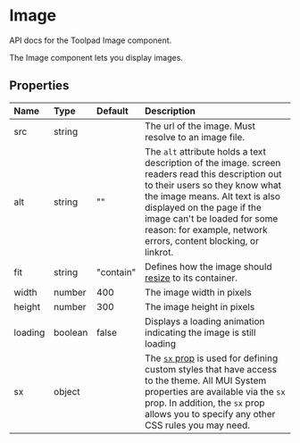 <!-- This file has been auto-generated using `pnpm docs:build:api`. -->

# Image

<p class="description">API docs for the Toolpad Image component.</p>

The Image component lets you display images.

## Properties

| Name                                   | Type                                   | Default                                     | Description                                                                                                                                                                                                                                                                                           |
| :------------------------------------- | :------------------------------------- | :------------------------------------------ | :---------------------------------------------------------------------------------------------------------------------------------------------------------------------------------------------------------------------------------------------------------------------------------------------------- |
| <span class="prop-name">src</span>     | <span class="prop-type">string</span>  |                                             | The url of the image. Must resolve to an image file.                                                                                                                                                                                                                                                  |
| <span class="prop-name">alt</span>     | <span class="prop-type">string</span>  | <span class="prop-default">""</span>        | The `alt` attribute holds a text description of the image. screen readers read this description out to their users so they know what the image means. Alt text is also displayed on the page if the image can't be loaded for some reason: for example, network errors, content blocking, or linkrot. |
| <span class="prop-name">fit</span>     | <span class="prop-type">string</span>  | <span class="prop-default">"contain"</span> | Defines how the image should [resize](https://developer.mozilla.org/en-US/docs/Web/CSS/object-fit) to its container.                                                                                                                                                                                  |
| <span class="prop-name">width</span>   | <span class="prop-type">number</span>  | <span class="prop-default">400</span>       | The image width in pixels                                                                                                                                                                                                                                                                             |
| <span class="prop-name">height</span>  | <span class="prop-type">number</span>  | <span class="prop-default">300</span>       | The image height in pixels                                                                                                                                                                                                                                                                            |
| <span class="prop-name">loading</span> | <span class="prop-type">boolean</span> | <span class="prop-default">false</span>     | Displays a loading animation indicating the image is still loading                                                                                                                                                                                                                                    |
| <span class="prop-name">sx</span>      | <span class="prop-type">object</span>  |                                             | The [`sx` prop](https://mui.com/system/getting-started/the-sx-prop/) is used for defining custom styles that have access to the theme. All MUI System properties are available via the `sx` prop. In addition, the `sx` prop allows you to specify any other CSS rules you may need.                  |
